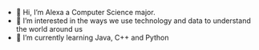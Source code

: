 - 👋 Hi, I’m Alexa a Computer Science major.
- 👀 I’m interested in the ways we use technology and data to understand the world around us
- 🌱 I’m currently learning Java, C++ and Python

